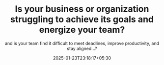 ---
title: "Is your business or organization struggling to achieve its goals and energize your team?"
subtitle: "and is your team find it difficult to meet deadlines, improve productivity, and stay aligned...?"
layout: "home"
section: "lcw"
date: 2025-01-23T23:18:17+05:30
draft: false
---